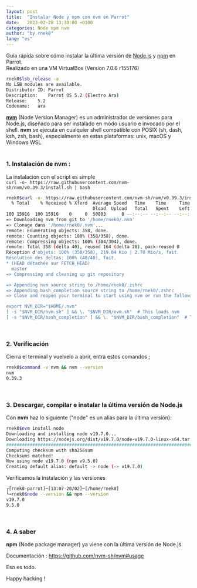 ```yaml
---
layout: post
title:  "Instalar Node y npm con nvm en Parrot"
date:   2023-02-28 13:30:00 +0100
categories: Node npm nvm
author: "by rnek0"
lang: "es"
---
```


Guía rápida sobre cómo instalar la última versión de [Node.js](https://es.wikipedia.org/wiki/Node.js "Node.js en wikipedia") y [npm](https://es.wikipedia.org/wiki/Npm "Npm en wikipedia") en Parrot.  
Realizado en una VM VirtualBox (Version 7.0.6 r155176)

```bash
rnek0$lsb_release -a
No LSB modules are available.
Distributor ID:	Parrot
Description:	Parrot OS 5.2 (Electro Ara)
Release:	5.2
Codename:	ara
```

[**nvm**](https://github.com/nvm-sh/nvm "nvm en Github") (Node Version Manager) es un administrador de versiones para Node.js, diseñado para ser instalado en modo usuario e invocado por el shell. **nvm** se ejecuta en cualquier shell compatible con POSIX (sh, dash, ksh, zsh, bash), especialmente en estas plataformas: unix, macOS y Windows WSL.  
&nbsp;

### 1. Instalación de nvm :  

La instalacion con el script es simple  
```curl -o- https://raw.githubusercontent.com/nvm-sh/nvm/v0.39.3/install.sh | bash```

```bash
rnek0$curl -o- https://raw.githubusercontent.com/nvm-sh/nvm/v0.39.3/install.sh | bash
  % Total    % Received % Xferd  Average Speed   Time    Time     Time  Current
                                 Dload  Upload   Total   Spent    Left  Speed
100 15916  100 15916    0     0  50803      0 --:--:-- --:--:-- --:--:-- 50849
=> Downloading nvm from git to '/home/rnek0/.nvm'
=> Clonage dans '/home/rnek0/.nvm'...
remote: Enumerating objects: 358, done.
remote: Counting objects: 100% (358/358), done.
remote: Compressing objects: 100% (304/304), done.
remote: Total 358 (delta 40), reused 164 (delta 28), pack-reused 0
Réception d'objets: 100% (358/358), 219.04 Kio | 2.70 Mio/s, fait.
Résolution des deltas: 100% (40/40), fait.
* (HEAD détachée sur FETCH_HEAD)
  master
=> Compressing and cleaning up git repository

=> Appending nvm source string to /home/rnek0/.zshrc
=> Appending bash_completion source string to /home/rnek0/.zshrc
=> Close and reopen your terminal to start using nvm or run the following to use it now:

export NVM_DIR="$HOME/.nvm"
[ -s "$NVM_DIR/nvm.sh" ] && \. "$NVM_DIR/nvm.sh"  # This loads nvm
[ -s "$NVM_DIR/bash_completion" ] && \. "$NVM_DIR/bash_completion"  # This loads nvm bash_completion
```  
&nbsp;

### 2. Verificación 

Cierra el terminal y vuelvelo a abrir, entra estos comandos ; 

```bash
rnek0$command -v nvm && nvm --version
nvm
0.39.3
```  
&nbsp;

### 3. Descargar, compilar e instalar la última versión de Node.js

Con **nvm** haz lo siguiente ("node" es un alias para la última versión):

```bash
rnek0$nvm install node 
Downloading and installing node v19.7.0...
Downloading https://nodejs.org/dist/v19.7.0/node-v19.7.0-linux-x64.tar.xz...
############################################################################### 100.0%
Computing checksum with sha256sum
Checksums matched!
Now using node v19.7.0 (npm v9.5.0)
Creating default alias: default -> node (-> v19.7.0)
```

Verificamos la instalación y las versiones

```bash
┌[rnek0-parrot]─[13:07-28/02]─[/home/rnek0]
└╼rnek0$node --version && npm --version
v19.7.0
9.5.0
```  
&nbsp;

### 4. A saber

**npm** (Node package manager) ya viene con la última versión de Node.js.

Documentación : <https://github.com/nvm-sh/nvm#usage>

Eso es todo.

Happy hacking !